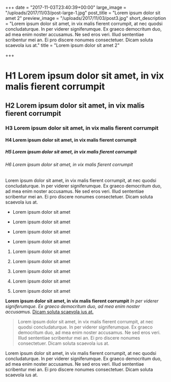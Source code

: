 +++
date = "2017-11-03T23:40:39+00:00"
large_image = "/uploads/2017/11/03/post-large-1.jpg"
post_title = "Lorem ipsum dolor sit amet 2"
preview_image = "/uploads/2017/11/03/post3.jpg"
short_description = "Lorem ipsum dolor sit amet, in vix malis fierent corrumpit, at nec quodsi concludaturque. In per viderer signiferumque. Ex graeco democritum duo, ad mea enim noster accusamus. Ne sed eros veri. Illud sententiae scribentur mei an. Ei pro discere nonumes consectetuer. Dicam soluta scaevola ius at."
title = "Lorem ipsum dolor sit amet 2"

+++
# H1 Lorem ipsum dolor sit amet, in vix malis fierent corrumpit

## H2 Lorem ipsum dolor sit amet, in vix malis fierent corrumpit

### H3 Lorem ipsum dolor sit amet, in vix malis fierent corrumpit

#### H4 Lorem ipsum dolor sit amet, in vix malis fierent corrumpit

##### H5 Lorem ipsum dolor sit amet, in vix malis fierent corrumpit

###### H6 Lorem ipsum dolor sit amet, in vix malis fierent corrumpit

Lorem ipsum dolor sit amet, in vix malis fierent corrumpit, at nec quodsi concludaturque. In per viderer signiferumque. Ex graeco democritum duo, ad mea enim noster accusamus. Ne sed eros veri. Illud sententiae scribentur mei an. Ei pro discere nonumes consectetuer. Dicam soluta scaevola ius at.

* Lorem ipsum dolor sit amet

* Lorem ipsum dolor sit amet

* Lorem ipsum dolor sit amet

* Lorem ipsum dolor sit amet

1. Lorem ipsum dolor sit amet

2. Lorem ipsum dolor sit amet

3. Lorem ipsum dolor sit amet

4. Lorem ipsum dolor sit amet

5. Lorem ipsum dolor sit amet

**Lorem ipsum dolor sit amet, in vix malis fierent corrumpit** _In per viderer signiferumque. Ex graeco democritum duo, ad mea enim noster accusamus._ [Dicam soluta scaevola ius at.](https://dream-machine.netlify.com/news/new-post/)

> Lorem ipsum dolor sit amet, in vix malis fierent corrumpit, at nec quodsi concludaturque. In per viderer signiferumque. Ex graeco democritum duo, ad mea enim noster accusamus. Ne sed eros veri. Illud sententiae scribentur mei an. Ei pro discere nonumes consectetuer. Dicam soluta scaevola ius at.

Lorem ipsum dolor sit amet, in vix malis fierent corrumpit, at nec quodsi concludaturque. In per viderer signiferumque. Ex graeco democritum duo, ad mea enim noster accusamus. Ne sed eros veri. Illud sententiae scribentur mei an. Ei pro discere nonumes consectetuer. Dicam soluta scaevola ius at.